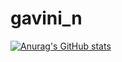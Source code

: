 # gavini_n
[![Anurag's GitHub stats](https://github-readme-stats.vercel.app/api?username=anuraghazra)](https://github.com/nagavenkateshgavini/github-readme-stats)
